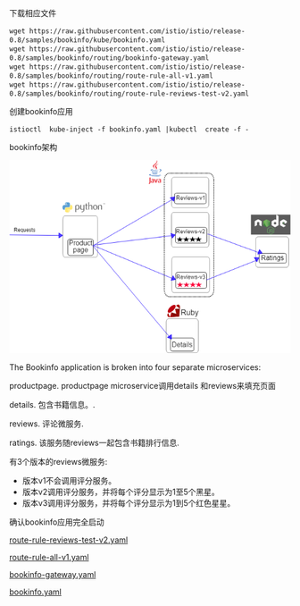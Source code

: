 下载相应文件

```
wget https://raw.githubusercontent.com/istio/istio/release-0.8/samples/bookinfo/kube/bookinfo.yaml
wget https://raw.githubusercontent.com/istio/istio/release-0.8/samples/bookinfo/routing/bookinfo-gateway.yaml
wget https://raw.githubusercontent.com/istio/istio/release-0.8/samples/bookinfo/routing/route-rule-all-v1.yaml
wget https://raw.githubusercontent.com/istio/istio/release-0.8/samples/bookinfo/routing/route-rule-reviews-test-v2.yaml
```

创建bookinfo应用

```
istioctl  kube-inject -f bookinfo.yaml |kubectl  create -f -
```

bookinfo架构

![](/assets/bookinfoimport.png)

The Bookinfo application is broken into four separate microservices:

productpage. productpage microservice调用details 和reviews来填充页面

details. 包含书籍信息。.

reviews. 评论微服务.

ratings. 该服务随reviews一起包含书籍排行信息.

有3个版本的reviews微服务:

* 版本v1不会调用评分服务。
* 版本v2调用评分服务，并将每个评分显示为1至5个黑星。
* 版本v3调用评分服务，并将每个评分显示为1到5个红色星星。

确认bookinfo应用完全启动

[route-rule-reviews-test-v2.yaml](https://github.com/w564791/kubernets_gitbook/blob/master/assets/route-rule-reviews-test-v2.yaml)

[route-rule-all-v1.yaml](https://github.com/w564791/kubernets_gitbook/blob/master/assets/route-rule-all-v1.yaml)

[bookinfo-gateway.yaml](https://github.com/w564791/kubernets_gitbook/blob/master/assets/bookinfo-gateway.yaml)

[bookinfo.yaml](https://github.com/w564791/kubernets_gitbook/blob/master/assets/bookinfo.yaml)

